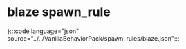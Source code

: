 # blaze spawn_rule

}:::code language="json" source="../../VanillaBehaviorPack/spawn_rules/blaze.json":::